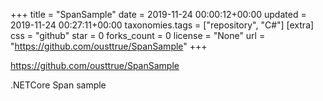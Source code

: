 +++
title = "SpanSample"
date = 2019-11-24 00:00:12+00:00
updated = 2019-11-24 00:27:11+00:00
taxonomies.tags = ["repository", "C#"]
[extra]
css = "github"
star = 0
forks_count = 0
license = "None"
url = "https://github.com/ousttrue/SpanSample"
+++

<https://github.com/ousttrue/SpanSample>

.NETCore Span<T> sample
